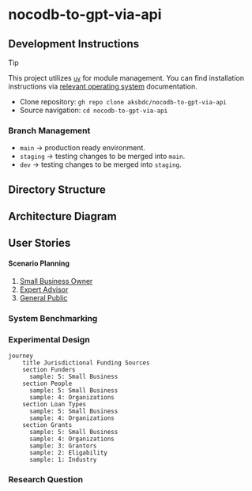 # nocodb-to-gpt-via-api

## Development Instructions

> [!TIP]
> This project utilizes [`uv`](https://docs.astral.sh/uv/) for module management.
> You can find installation instructions via [relevant operating system](https://docs.astral.sh/uv/getting-started/installation/) documentation.

- Clone repository: `gh repo clone aksbdc/nocodb-to-gpt-via-api`
- Source navigation: `cd nocodb-to-gpt-via-api`

### Branch Management

- `main` → production ready environment.
- `staging` → testing changes to be merged into `main`.
- `dev` → testing changes to be merged into `staging`.

## Directory Structure

## Architecture Diagram

## User Stories

#### Scenario Planning

1. [Small Business Owner](https://aksbdc.org/success-stories/)
1. [Expert Advisor](https://aksbdc.org/about/advisors/)
1. [General Public](https://alaska.gov/)

### System Benchmarking

### Experimental Design

```mermaid
journey
    title Jurisdictional Funding Sources
    section Funders
      sample: 5: Small Business
    section People
      sample: 5: Small Business
      sample: 4: Organizations
    section Loan Types
      sample: 5: Small Business
      sample: 4: Organizations
    section Grants
      sample: 5: Small Business
      sample: 4: Organizations
      sample: 3: Grantors
      sample: 2: Eligability
      sample: 1: Industry
```

### Research Question

